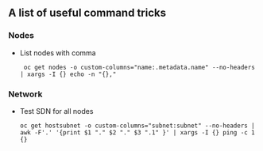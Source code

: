 ## A list of useful command tricks

### Nodes

* List nodes with comma<br> 
  ```
   oc get nodes -o custom-columns="name:.metadata.name" --no-headers | xargs -I {} echo -n "{},"
  ```
 
### Network

* Test SDN for all nodes<br> 
  ```
  oc get hostsubnet -o custom-columns="subnet:subnet" --no-headers | awk -F'.' '{print $1 "." $2 "." $3 ".1" }' | xargs -I {} ping -c 1 {}
  ```
